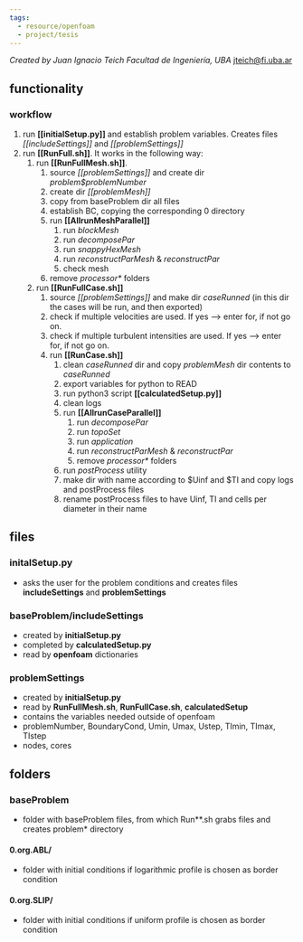 ```yaml
---
tags:
  - resource/openfoam
  - project/tesis
---
```


*Created by Juan Ignacio Teich*
*Facultad de Ingeniería, UBA*
jteich@fi.uba.ar
## functionality
### workflow
1. run **[[initialSetup.py]]** and establish problem variables. Creates files *[[includeSettings]]* and *[[problemSettings]]*
2. run **[[RunFull.sh]]**. It works in the following way:
    1. run **[[RunFullMesh.sh]]**.
        1. source *[[problemSettings]]* and create dir *problem$problemNumber*
        2. create dir *[[problemMesh]]*
        3. copy from baseProblem dir all files
        4. establish BC, copying the corresponding 0 directory
        5. run **[[AllrunMeshParallel]]**
            1. run *blockMesh*
            2. run *decomposePar*
            3. run *snappyHexMesh*
            4. run *reconstructParMesh* & *reconstructPar*
            5. check mesh
        6. remove *processor\** folders
    2. run **[[RunFullCase.sh]]**
        1. source *[[problemSettings]]* and make dir *caseRunned* (in this dir the cases will be run, and then exported)
        2. check if multiple velocities are used. If yes --> enter for, if not go on.
        3. check if multiple turbulent intensities are used. If yes --> enter for, if not go on.
        4. run **[[RunCase.sh]]**
            1. clean *caseRunned* dir and copy *problemMesh* dir contents to *caseRunned*
            2. export variables for python to READ
            3. run python3 script **[[calculatedSetup.py]]**
            3. clean logs
            4. run **[[AllrunCaseParallel]]**
                1. run *decomposePar*
                2. run *topoSet*
                3. run *application*
                4. run *reconstructParMesh* & *reconstructPar*
                5. remove *processor\** folders
            5. run *postProcess* utility
            6. make dir with name according to $Uinf and $TI and copy logs and postProcess files
            7. rename postProcess files to have Uinf, TI and cells per diameter in their name

## files
### initalSetup.py
 - asks the user for the problem conditions and creates files **includeSettings** and **problemSettings**

### baseProblem/includeSettings
  - created by **initialSetup.py**
  - completed by **calculatedSetup.py**
  - read by **openfoam** dictionaries

### problemSettings
  - created by **initialSetup.py**
  - read by **RunFullMesh.sh**, **RunFullCase.sh**, **calculatedSetup**
  - contains the variables needed outside of openfoam
   - problemNumber, BoundaryCond, Umin, Umax, Ustep, TImin, TImax, TIstep
   - nodes, cores

## folders
### baseProblem
 - folder with baseProblem files, from which Run*\*.sh grabs files and creates problem* directory
#### 0.org.ABL/
  - folder with initial conditions if logarithmic profile is chosen as border condition

#### 0.org.SLIP/
  - folder with initial conditions if uniform profile is chosen as border condition
